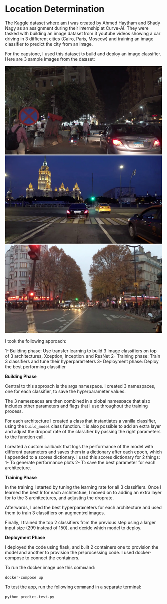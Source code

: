 # Location Determination

The Kaggle dataset [where am i](https://www.kaggle.com/datasets/ahmedhaytham/where-am-i) was created by Ahmed Haytham and Shady Nagy as an assignment during their internship at Curve-AI. They were tasked with building an image dataset from 3 youtube videos showing a car driving in 3 diffierent cities (Cairo, Paris, Moscow) and training an image classifier to predict the city from an image.

For the capstone, I used this dataset to build and deploy an image classifier. Here are 3 sample images from the dataset:

![Local Image](images/cairo.png)
![Local Image](images/moscow.png)
![Local Image](images/paris.png)

I took the following approach:

1- Building phase: Use transfer learning to build 3 image classifiers on top of 3 architectures, Xception, Inception, and ResNet
2- Training phase: Train 3 classifiers and tune their hyperparameters
3- Deployment phase: Deploy the best performing classifier

**Building Phase**

Central to this approach is the args namespace. I created 3 namespaces, one for each classifier, to save the hyperparameter values.

The 3 namespaces are then combined in a global namespace that also includes other parameters and flags that I use throughout the training process.

For each architecture I created a class that instantiates a vanilla classifier, using the `build_model` class function. It is also possible to add an extra layer and adjust the dropout rate of the classifier by passing the right parameters to the function call.

I created a custom callback that logs the performance of the model with different parameters and saves them in a dictionary after each epoch, which I appended to a scores dictionary. I used this scores dictionary for 2 things:
1- To generate performance plots
2- To save the best parameter for each architecture.

**Training Phase**

In the training I started by tuning the learning rate for all 3 classifiers. Once I learned the best lr for each architecture, I moved on to adding an extra layer for to the 3 architectures, and adjusting the droprate. 

Afterwards, I used the best hyperparameters for each architecture and used them to train 3 classifiers on augmented images. 

Finally, I trained the top 2 classifiers from the previous step using a larger input size (299 instead of 150), and decide which model to deploy.

**Deployment Phase**

I deployed the code using flask, and built 2 containers one to provision the model and another to provision the preprocessing code. I used docker-compose to connect the containers.

To run the docker image use this command:

`docker-compose up`

To test the app, run the following command in a separate terminal:

`python predict-test.py`